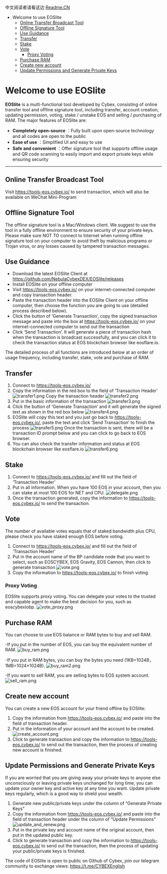 中文阅读者请看这边 [Readme.CN](https://github.com/NebulaCybexDEX/EOSlite/blob/master/README-CN.md)
- Welcome to use EOSlite 
   - [Online Transfer Broadcast Tool](#online-transfer-broadcast-tool)
   - [Offline Signature Tool](#offline-signature-tool)
   - [Use Guidance](#use-guidance)
   - [Transfer](#transfer)
   - [Stake](#stake)
   - [Vote](#vote)
     - [Proxy Voting](#proxy-voting)
   - [Purchase RAM](#purchase-ram)
   - [Create new account](#create-new-account)
   - [Update Permissions and Generate Private Keys](#update-permissions-and-generate-private-keys)

# Welcome to use EOSlite

**EOSlite** is a multi-functional tool developed by Cybex, consisting of online transfer tool and offline signature tool, including transfer, account creation, updating permission, voting, stake / unstake EOS and selling / purchasing of RAM. The major features of EOSlite are:
 
- **Completely open-source** ：Fully built upon open-source technology and all codes are open to the public 
- **Ease of use** ：Simplified UI and easy to use
- **Safe and convenient** ：Offer signature tool that supports offline usage and QR code scanning to easily import and export private keys while ensuring security 

-------------------

## Online Transfer Broadcast Tool

Visit https://tools-eos.cybex.io/ to send transaction, which will also be available on WeChat Mini-Program


## Offline Signature Tool

The offline signature tool is a Mac/Windows client. We suggest to use the tool in a fully offline environment to ensure security of your private keys. Please make sure NOT TO connect to Internet when running offline signature tool on your computer to avoid theft by malicious programs or Trojan virus, or any losses caused by tampered transaction messages. 

## Use Guidance
- Download the latest EOSlite Client at  https://github.com/NebulaCybexDEX/EOSlite/releases
- Install EOSlite on your offline computer
- Visit https://tools-eos.cybex.io/ on your internet-connected computer and copy transaction header. 
- Paste the transaction header into the EOSlite Client on your offline computer, then choose the function you are going to use (detailed process described below).
- Click the button of ‘Generate Transaction’, copy the signed transaction message and paste into the box at https://tools-eos.cybex.io/ on your internet-connected computer to send out the transaction
- Click ‘Send Transaction’. It will generate a piece of transaction hash when the transaction is broadcast successfully, and you can click it to check the transaction status at EOS blockchain browser like eosflare.io.

The detailed process of all functions are introduced below at an order of usage frequency, including transfer, stake, vote and purchase of RAM.

## Transfer

1. Connect to https://tools-eos.cybex.io/
2. Copy the information in the red box to the field of ‘Transaction Header’
   ![transfer1.png](https://s33.postimg.cc/5j67bkmfz/transfer1.png)
   Copy the transaction header
   ![transfer2.png](https://s33.postimg.cc/up75iqntr/transfer2.png)
1. Put in the basic information of the transaction
![transfer3.png](https://s8.postimg.cc/mjfgko9hx/transfer3.png)
1. Click the button of ‘Generate Transaction’ and it will generate the signed text as shown in the red box below
![transfer4.png](https://s8.postimg.cc/ruud5eqfp/transfer4.png)
1. EOSlite will copy this text and you just go back to https://tools-eos.cybex.io/, paste the text and click ‘Send Transaction’ to finish the process
![transfer5.png](https://s8.postimg.cc/kev3jpi6t/transfer5.png)
Once the transaction is sent, there will be a transaction ID prompt below and you can click to go back to EOS browser.
1. You can also check the transfer information and status at EOS blockchain browser like eosflare.io
![transfer6.png](https://s8.postimg.cc/bwlnfdr3p/transfer6.png)

## Stake 

1. Connect to https://tools-eos.cybex.io/ and fill out the field of ‘Transaction Header’
1.	Put in all information. When you have 100 EOS in your account, then you can stake at most 100 EOS for NET and CPU.
![delegate.png](https://s8.postimg.cc/8pr3vv1jp/delegate.png)
1. Once the transaction generated, copy the information to https://tools-eos.cybex.io/ to send the transaction.

## Vote

The number of available votes equals that of staked bandwidth plus CPU, please check you have staked enough EOS before voting.
1. Connect to https://tools-eos.cybex.io/ and fill out the field of ‘Transaction Header’
2. Put in the account name of the BP candidate node that you want to select, such as EOSCYBEX, EOS Gravity, EOS Cannon, then click to generate transaction
![vote.png](https://s8.postimg.cc/68fcorx4l/vote.png)
1. Copy the information to https://tools-eos.cybex.io/ to finish voting.

### Proxy Voting 
EOSlite supports proxy voting. You can delegate your votes to the trusted and capable agent to make the best decision for you, such as eoscybexiobp.
![vote_proxy.png](https://s8.postimg.cc/g70bavw5x/vote_proxy.png)

## Purchase RAM
You can choose to use EOS balance or RAM bytes to buy and sell RAM.

-If you put in the number of EOS, you can buy the equivalent number of RAM.
![buy_ram.png](https://s8.postimg.cc/5k6i5qiyd/buy_ram.png)

-If you put in RAM bytes, you can buy the bytes you need (1KB=1024B，1MB=1024*1024B).
![buy_ram2.png](https://s8.postimg.cc/5k6i5t3jp/buy_ram2.png)

-If you want to sell RAM, you are selling bytes to EOS system account. 
![sell_ram.png](https://s8.postimg.cc/hyta66ks5/sell_ram.png)

## Create new account

You can create a new EOS account for your friend offline by EOSlite:
1. Copy the information from https://tools-eos.cybex.io/ and paste into the field of transaction header.
1. Put in the information of your account and the account to be created.
![create_account.png](https://s8.postimg.cc/g8a94dav9/create_account.png)
1. Click to generate transaction and copy the information to https://tools-eos.cybex.io/ to send out the transaction, then the process of creating new account is finished.

## Update Permissions and Generate Private Keys

If you are worried that you are giving away your private keys to anyone else unconsciously or leaving private keys unchanged for long time, you can update your owner key and active key at any time you want. Update private keys regularly, which is a good way to shield your wealth. 
1. Generate new public/private keys under the column of “Generate Private Keys”
1. Copy the information from https://tools-eos.cybex.io/ and paste into the field of transaction header under the column of “Update Permissions”
![update_and_renew.png](https://s8.postimg.cc/egha9k6yt/update_and_renew.png)
1. Put in the private key and account name of the original account, then put in the updated public key.
1. Click to generate transaction and copy the information to https://tools-eos.cybex.io/ to send out the transaction, then the process of updating your public/private keys is finished.



The code of EOSlite is open to public on Github of Cybex, join our telegram community to exchange views:
https://t.me/CYBEXEnglish




